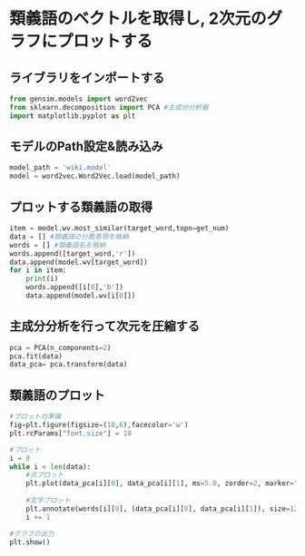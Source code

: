 # 類義語のベクトルを取得し, 2次元のグラフにプロットする

## ライブラリをインポートする
```python
from gensim.models import word2vec
from sklearn.decomposition import PCA #主成分分析器
import matplotlib.pyplot as plt
```

## モデルのPath設定&読み込み
```python
model_path = 'wiki.model'
model = word2vec.Word2Vec.load(model_path)
```

## プロットする類義語の取得
```python
item = model.wv.most_similar(target_word,topn=get_num)
data = [] #類義語の分散表現を格納
words = [] #類義語名を格納
words.append([target_word,'r'])
data.append(model.wv[target_word])
for i in item:
    print(i)
    words.append([i[0],'b'])
    data.append(model.wv[i[0]])
```

## 主成分分析を行って次元を圧縮する
```python
pca = PCA(n_components=2)
pca.fit(data)
data_pca= pca.transform(data)
```

## 類義語のプロット
```python
#プロットの準備
fig=plt.figure(figsize=(10,6),facecolor='w')
plt.rcParams["font.size"] = 10

#プロット
i = 0
while i < len(data):
    #点プロット
    plt.plot(data_pca[i][0], data_pca[i][1], ms=5.0, zorder=2, marker="x", color=words[i][1])
 
    #文字プロット
    plt.annotate(words[i][0], (data_pca[i][0], data_pca[i][1]), size=12,color=words[i][1])
    i += 1

#グラフの出力
plt.show()
```
